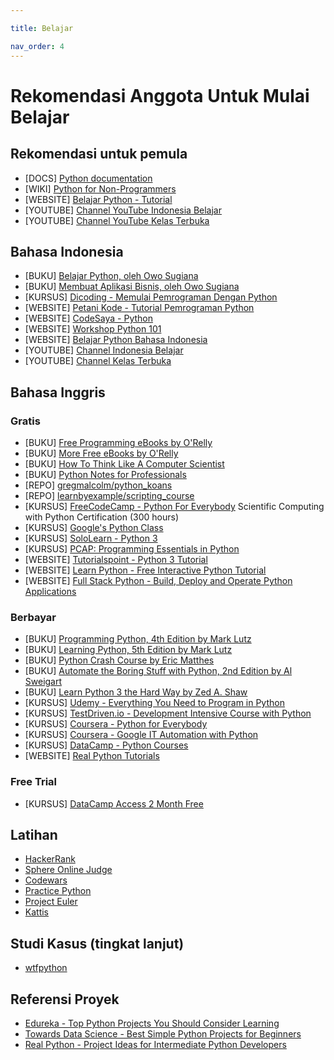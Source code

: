 ```yaml
---

title: Belajar

nav_order: 4
---
```


# Rekomendasi Anggota Untuk Mulai Belajar

## Rekomendasi untuk pemula

- [DOCS] [Python documentation](https://docs.python.org/3/)
- [WIKI] [Python for Non-Programmers](https://wiki.python.org/moin/BeginnersGuide/NonProgrammers)
- [WEBSITE] [Belajar Python - Tutorial](https://belajarpython.com/tutorial/apa-itu-python)
- [YOUTUBE] [Channel YouTube Indonesia Belajar](https://www.youtube.com/IndonesiaBelajarKomputer)
- [YOUTUBE] [Channel YouTube Kelas Terbuka](https://www.youtube.com/KelasTerbuka)

## Bahasa Indonesia

- [BUKU] [Belajar Python, oleh Owo Sugiana](http://indorey.blogspot.co.id/2015/12/buku-belajar-python-dalam-bahasa.html)
- [BUKU] [Membuat Aplikasi Bisnis, oleh Owo Sugiana](https://drive.google.com/file/d/0B_ZKePry36BiczFBbWVCSGlab2M/edit)
- [KURSUS] [Dicoding - Memulai Pemrograman Dengan Python](https://www.dicoding.com/academies/86)
- [WEBSITE] [Petani Kode - Tutorial Pemrograman Python](https://www.petanikode.com/tutorial/python/)
- [WEBSITE] [CodeSaya - Python](https://codesaya.com/python/)
- [WEBSITE] [Workshop Python 101](https://sakti.github.io/python101/)
- [WEBSITE] [Belajar Python Bahasa Indonesia](https://sekolahkoding.com/track/belajar-python-bahasa-indonesia)
- [YOUTUBE] [Channel Indonesia Belajar](https://www.youtube.com/IndonesiaBelajarKomputer)
- [YOUTUBE] [Channel Kelas Terbuka](https://www.youtube.com/KelasTerbuka)

## Bahasa Inggris

### Gratis

- [BUKU] [Free Programming eBooks by O'Relly](https://www.oreilly.com/programming/free/)
- [BUKU] [More Free eBooks by O'Relly](https://www.oreilly.com/free/reports.html)
- [BUKU] [How To Think Like A Computer Scientist](http://openbookproject.net/thinkcs/python/english3e/)
- [BUKU] [Python Notes for Professionals](https://books.goalkicker.com/PythonBook/)
- [REPO] [gregmalcolm/python_koans](https://github.com/gregmalcolm/python_koans)
- [REPO] [learnbyexample/scripting_course](https://github.com/learnbyexample/scripting_course/blob/master/Python_curated_resources.md)
- [KURSUS] [FreeCodeCamp - Python For Everybody](https://www.freecodecamp.org/learn/) Scientific Computing with Python Certification (300 hours)
- [KURSUS] [Google's Python Class](https://developers.google.com/edu/python)
- [KURSUS] [SoloLearn - Python 3](https://www.sololearn.com/Course/Python/)
- [KURSUS] [PCAP: Programming Essentials in Python](https://www.netacad.com/courses/programming/pcap-programming-essentials-python)
- [WEBSITE] [Tutorialspoint - Python 3 Tutorial](https://www.tutorialspoint.com/python3/)
- [WEBSITE] [Learn Python - Free Interactive Python Tutorial](https://www.learnpython.org)
- [WEBSITE] [Full Stack Python - Build, Deploy and Operate Python Applications](https://www.fullstackpython.com/)

### Berbayar

- [BUKU] [Programming Python, 4th Edition by Mark Lutz](https://learning.oreilly.com/library/view/programming-python-4th/9781449398712/)
- [BUKU] [Learning Python, 5th Edition by Mark Lutz](https://learning.oreilly.com/library/view/learning-python-5th/9781449355722/)
- [BUKU] [Python Crash Course by Eric Matthes](https://learning.oreilly.com/library/view/python-crash-course/9781457197185/)
- [BUKU] [Automate the Boring Stuff with Python, 2nd Edition by Al Sweigart](https://nostarch.com/automatestuff2)
- [BUKU] [Learn Python 3 the Hard Way by Zed A. Shaw](https://learnpythonthehardway.org)
- [KURSUS] [Udemy - Everything You Need to Program in Python ](https://www.udemy.com/the-python-bible/)
- [KURSUS] [TestDriven.io - Development Intensive Course with Python](https://testdriven.io/courses/)
- [KURSUS] [Coursera - Python for Everybody](https://www.coursera.org/specializations/python)
- [KURSUS] [Coursera - Google IT Automation with Python](https://www.coursera.org/professional-certificates/google-it-automation)
- [KURSUS] [DataCamp - Python Courses](https://learn.datacamp.com/courses/tech:python)
- [WEBSITE] [Real Python Tutorials](https://realpython.com)

### Free Trial
- [KURSUS] [DataCamp Access 2 Month Free](https://t.me/pythonID/155334)

## Latihan

- [HackerRank](https://www.hackerrank.com/domains/python)
- [Sphere Online Judge](https://www.spoj.com/)
- [Codewars](https://www.codewars.com/kata/search/python?q=&&beta=false)
- [Practice Python](https://www.practicepython.org/)
- [Project Euler](https://projecteuler.net/)
- [Kattis](https://open.kattis.com/)

## Studi Kasus (tingkat lanjut)
- [wtfpython](https://github.com/satwikkansal/wtfpython) 

## Referensi Proyek

- [Edureka - Top Python Projects You Should Consider Learning](https://www.edureka.co/blog/python-projects/)
- [Towards Data Science - Best Simple Python Projects for Beginners](https://towardsdatascience.com/best-small-python-projects-to-do-e0e3276ad465)
- [Real Python - Project Ideas for Intermediate Python Developers](https://realpython.com/intermediate-python-project-ideas/)
